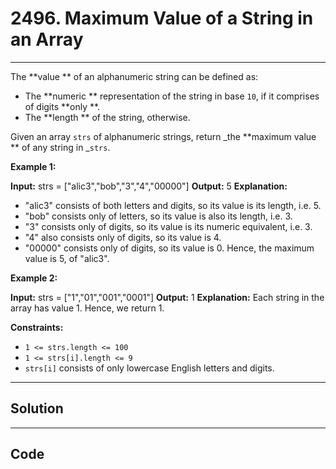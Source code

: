 # 2496. Maximum Value of a String in an Array

---

The **value ** of an alphanumeric string can be defined as:

  * The **numeric ** representation of the string in base `10`, if it comprises of digits **only **.
  * The **length ** of the string, otherwise.



Given an array `strs` of alphanumeric strings, return _the **maximum value ** of any string in _`strs`.

 

**Example 1:**


**Input:** strs = ["alic3","bob","3","4","00000"]
**Output:** 5
**Explanation:** 
- "alic3" consists of both letters and digits, so its value is its length, i.e. 5.
- "bob" consists only of letters, so its value is also its length, i.e. 3.
- "3" consists only of digits, so its value is its numeric equivalent, i.e. 3.
- "4" also consists only of digits, so its value is 4.
- "00000" consists only of digits, so its value is 0.
Hence, the maximum value is 5, of "alic3".


**Example 2:**


**Input:** strs = ["1","01","001","0001"]
**Output:** 1
**Explanation:** 
Each string in the array has value 1. Hence, we return 1.


 

**Constraints:**

  * `1 <= strs.length <= 100`
  * `1 <= strs[i].length <= 9`
  * `strs[i]` consists of only lowercase English letters and digits.

---

## Solution



---

## Code
```python


```